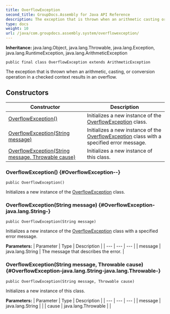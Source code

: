 ```yaml
---
title: OverflowException
second_title: GroupDocs.Assembly for Java API Reference
description: The exception that is thrown when an arithmetic casting or conversion operation in a checked context results in an overflow.
type: docs
weight: 10
url: /java/com.groupdocs.assembly.system/overflowexception/
---
```

**Inheritance:**
java.lang.Object, java.lang.Throwable, java.lang.Exception, java.lang.RuntimeException, java.lang.ArithmeticException
```
public final class OverflowException extends ArithmeticException
```

The exception that is thrown when an arithmetic, casting, or conversion operation in a checked context results in an overflow.
## Constructors

| Constructor | Description |
| --- | --- |
| [OverflowException()](#OverflowException--) | Initializes a new instance of the [OverflowException](../../com.groupdocs.assembly.system/overflowexception) class. |
| [OverflowException(String message)](#OverflowException-java.lang.String-) | Initializes a new instance of the [OverflowException](../../com.groupdocs.assembly.system/overflowexception) class with a specified error message. |
| [OverflowException(String message, Throwable cause)](#OverflowException-java.lang.String-java.lang.Throwable-) | Initializes a new instance of this class. |
### OverflowException() {#OverflowException--}
```
public OverflowException()
```


Initializes a new instance of the [OverflowException](../../com.groupdocs.assembly.system/overflowexception) class.

### OverflowException(String message) {#OverflowException-java.lang.String-}
```
public OverflowException(String message)
```


Initializes a new instance of the [OverflowException](../../com.groupdocs.assembly.system/overflowexception) class with a specified error message.

**Parameters:**
| Parameter | Type | Description |
| --- | --- | --- |
| message | java.lang.String | The message that describes the error. |

### OverflowException(String message, Throwable cause) {#OverflowException-java.lang.String-java.lang.Throwable-}
```
public OverflowException(String message, Throwable cause)
```


Initializes a new instance of this class.

**Parameters:**
| Parameter | Type | Description |
| --- | --- | --- |
| message | java.lang.String |  |
| cause | java.lang.Throwable |  |

